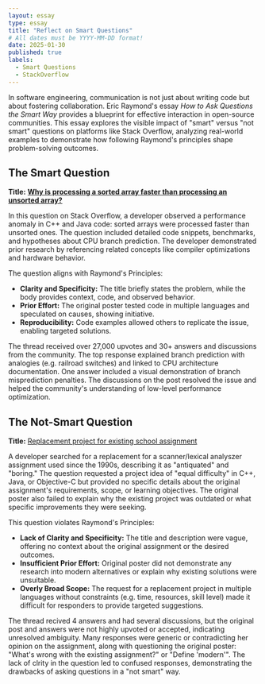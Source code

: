 ```yaml
---
layout: essay
type: essay
title: "Reflect on Smart Questions"
# All dates must be YYYY-MM-DD format!
date: 2025-01-30
published: true
labels:
  - Smart Questions
  - StackOverflow
---
```


<!--*<img width="300px" class="rounded float-start pe-4" src="../img/javascripticon.png">-->

In software engineering, communication is not just about writing code but about fostering collaboration. Eric Raymond's essay *How to Ask Questions the Smart Way* provides a blueprint for effective interaction in open-source communities. This essay explores the visible impact of "smart" versus "not smart" questions on platforms like Stack Overflow, analyzing real-world examples to demonstrate how following Raymond's principles shape problem-solving outcomes.

## The Smart Question

**Title:** [**Why is processing a sorted array faster than processing an unsorted array?**](https://stackoverflow.com/questions/11227809/why-is-processing-a-sorted-array-faster-than-processing-an-unsorted-array)

In this question on Stack Overflow, a developer observed a performance anomaly in C++ and Java code: sorted arrays were processed faster than unsorted ones. The question included detailed code snippets, benchmarks, and hypotheses about CPU branch prediction. The developer demonstrated prior research by referencing related concepts like compiler optimizations and hardware behavior. 

The question aligns with Raymond's Principles:
- **Clarity and Specificity:** The title briefly states the problem, while the body provides context, code, and observed behavior.
- **Prior Effort:** The original poster tested code in multiple languages and speculated on causes, showing initiative.
- **Reproducibility:** Code examples allowed others to replicate the issue, enabling targeted solutions.

The thread received over 27,000 upvotes and 30+ answers and discussions from the community. The top response explained branch prediction with analogies (e.g. railroad switches) and linked to CPU architecture documentation. One answer included a visual demonstration of branch misprediction penalties. The discussions on the post resolved the issue and helped the community's understanding of low-level performance optimization.

## The Not-Smart Question

**Title:** [Replacement project for existing school assignment](https://stackoverflow.com/questions/2086296/replacement-project-for-existing-school-assignment)

A developer searched for a replacement for a scanner/lexical analyszer assignment used since the 1990s, describing it as "antiquated" and "boring." The question requested a project idea of "equal difficulty" in C++, Java, or Objective-C but provided no specific details about the original assignment's requirements, scope, or learning objectives. The original poster also failed to explain why the existing project was outdated or what specific improvements they were seeking.

This question violates Raymond's Principles:
- **Lack of Clarity and Specificity:** The title and description were vague, offering no context about the original assignment or the desired outcomes.
- **Insufficient Prior Effort:** Original poster did not demonstrate any research into modern alternatives or explain why existing solutions were unsuitable.
- **Overly Broad Scope:** The request for a replacement project in multiple languages without constraints (e.g. time, resources, skill level) made it difficult for responders to provide targeted suggestions.

The thread recived 4 answers and had several discussions, but the original post and answers were not highly upvoted or accepted, indicating unresolved ambiguity. Many responses were generic or contradicting her opinion on the assignment, along with questioning the original poster: "What's wrong with the existing assignment?" or "Define 'modern'". The lack of clrity in the question led to confused responses, demonstrating the drawbacks of asking questions in a "not smart" way.
